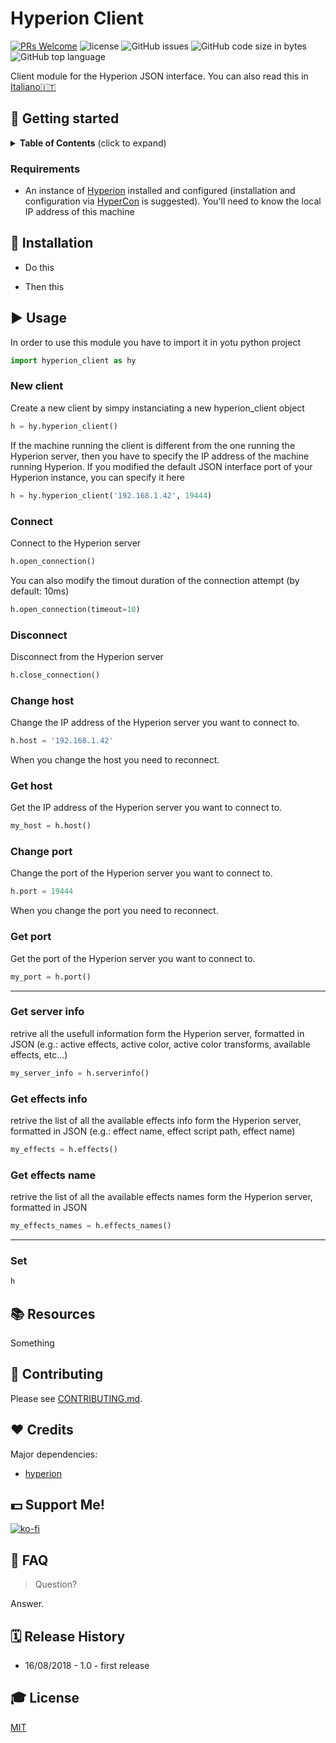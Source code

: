 # Hyperion Client

[![PRs Welcome](https://img.shields.io/badge/PRs-welcome-brightgreen.svg)](http://makeapullrequest.com) ![license](https://img.shields.io/github/license/JFtechOfficial/hyperion-client.svg) ![GitHub issues](https://img.shields.io/github/issues/JFtechOfficial/hyperion-client.svg) ![GitHub code size in bytes](https://img.shields.io/github/languages/code-size/JFtechOfficial/hyperion-client.svg) ![GitHub top language](https://img.shields.io/github/languages/top/JFtechOfficial/hyperion-client.svg)

Client module for the Hyperion JSON interface. You can also read this in [Italiano🇮🇹](README-it-IT.md)


## 🚀 Getting started

<details>
 <summary><strong>Table of Contents</strong> (click to expand)</summary>

* [Getting started](#-getting-started)
* [Installation](#-installation)
* [Usage](#️-usage)
* [Resources](#-resources)
* [Contributing](#-contributing)
* [Credits](#️-credits)
* [Support Me!](#-support-me)
* [FAQ](#-faq)
* [Release History](#️-release-history)
* [License](#-license)
</details>

### Requirements

* An instance of [Hyperion](https://hyperion-project.org) installed and configured (installation and configuration via [HyperCon](https://hyperion-project.org/wiki/HyperCon-Information) is suggested). You'll need to know the local IP address of this machine 


## 💾 Installation

* Do this

* Then this


## ▶️ Usage
In order to use this module you have to import it in yotu python project
```python
import hyperion_client as hy
```
### New client
Create a new client by simpy instanciating a new hyperion_client object
```python
h = hy.hyperion_client()
```
If the machine running the client is different from the one running the Hyperion server, then you have to specify the IP address of the machine running Hyperion. If you modified the default JSON interface port of your Hyperion instance, you can specify it here
```python
h = hy.hyperion_client('192.168.1.42', 19444)
```
 
### Connect
Connect to the Hyperion server
```python
h.open_connection()
```
You can also modify the timout duration of the connection attempt (by default: 10ms)
```python
h.open_connection(timeout=10)
```

### Disconnect
Disconnect from the Hyperion server
```python
h.close_connection()
```

### Change host
Change the IP address of the Hyperion server you want to connect to.
```python
h.host = '192.168.1.42'
```
When you change the host you need to reconnect.

### Get host
Get the IP address of the Hyperion server you want to connect to.
```python
my_host = h.host()
```

### Change port
Change the port of the Hyperion server you want to connect to.
```python
h.port = 19444
```
When you change the port you need to reconnect.

### Get port
Get the port of the Hyperion server you want to connect to.
```python
my_port = h.port()
```

- - - -
### Get server info
retrive all the usefull information form the Hyperion server, formatted in JSON (e.g.: active effects, active color, active color transforms, available effects, etc...)
```python
my_server_info = h.serverinfo()
```
### Get effects info
retrive the list of all the available effects info form the Hyperion server, formatted in JSON (e.g.: effect name, effect script path, effect name)
```python
my_effects = h.effects()
```
### Get effects name
retrive the list of all the available effects names form the Hyperion server, formatted in JSON
```python
my_effects_names = h.effects_names()
```
- - - -
### Set

```python
h
```


## 📚 Resources

Something


## 🎁 Contributing

Please see [CONTRIBUTING.md](./CONTRIBUTING.md).


## ❤️ Credits

Major dependencies:
* [hyperion](https://github.com/hyperion-project/hyperion)


## 💵 Support Me!

 [![ko-fi](https://www.ko-fi.com/img/donate_sm.png)](https://ko-fi.com/Y8Y0FW3V)


## 💭 FAQ

> Question?

Answer.


## 🗓️ Release History

* 16/08/2018 - 1.0 - first release


## 🎓 License

[MIT](http://webpro.mit-license.org/)


